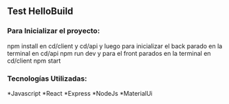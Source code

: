 ## Test HelloBuild

### Para Inicializar el proyecto:
npm install en cd/client y cd/api y luego para inicializar el back parado en la terminal en cd/api npm run dev 
y para el front parados en la terminal en cd/client npm start

### Tecnologías Utilizadas:
*Javascript
*React
*Express
*NodeJs
*MaterialUi
